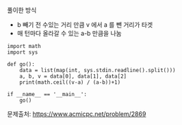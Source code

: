 풀이한 방식
- b 빼기 전 수있는 거리 만큼 v 에서 a 를 뺀 거리가 타겟
- 매 턴마다 올라갈 수 있는 a-b 만큼을 나눔 
```python3
import math
import sys

def go():
    data = list(map(int, sys.stdin.readline().split()))
    a, b, v = data[0], data[1], data[2]
    print(math.ceil((v-a) / (a-b))+1)

if __name__ == '__main__':
    go()
```

문제출처: https://www.acmicpc.net/problem/2869
